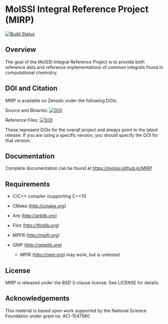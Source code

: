 MolSSI Integral Reference Project (MIRP)
========================================

[![Build Status](https://www.travis-ci.org/MolSSI/MIRP.svg?branch=master)](https://www.travis-ci.org/MolSSI/MIRP)


## Overview

The goal of the MolSSI Integral Reference Project is to provide both reference
data and reference implementations of common integrals found in computational
chemistry.

## DOI and Citation

MIRP is available on Zenodo under the following DOIs:

Source and Binaries: [![DOI](https://zenodo.org/badge/DOI/10.5281/zenodo.1063525.svg)](https://doi.org/10.5281/zenodo.1063525)

Reference Files: [![DOI](https://zenodo.org/badge/DOI/10.5281/zenodo.1043590.svg)](https://doi.org/10.5281/zenodo.1043590)

These represent DOIs for the overall project and always point to the latest release.
If you are using a specific version, you should specify the DOI for that version.

## Documentation

Complete documentation can be found at https://molssi.github.io/MIRP

## Requirements

* C/C++ compiler (supporting C++11)
* CMake (http://cmake.org)

* Arb (http://arblib.org)
* Flint (http://flintlib.org)
* MPFR (http://mpfr.org)
* GMP (http://gmplib.org)
  * MPIR (http://mpir.org) may work, but is untested


## License

MIRP is released under the BSD 3-clause license. See LICENSE for details.

## Acknowledgements

This material is based upon work supported by the National Science Foundation under grant no. ACI-1547580

